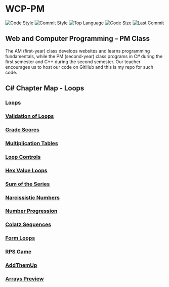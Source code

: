 # WCP-PM

![Code Style](https://img.shields.io/badge/code_style-VS_Code-blue.svg?style=flat)
[![Commit Style](https://img.shields.io/badge/commit_style-gitmoji-yellow.svg?style=flat)](https://gitmoji.carloscuesta.me/)
![Top Language](https://img.shields.io/github/languages/top/evaneliasyoung/wcp-pm.svg?style=flat)
![Code Size](https://img.shields.io/github/languages/code-size/evaneliasyoung/wcp-pm.svg?style=flat)
[![Last Commit](https://img.shields.io/github/last-commit/evaneliasyoung/wcp-pm.svg?style=flat)](https://github.com/evaneliasyoung/wcp-pm/commit/master)

## Web and Computer Programming &ndash; PM Class
The AM (first-year) class develops websites and learns programming fundamentals, while the PM (second-year) class programs in C# during the first semester and C++ during the second semester. Our teacher encourages us to host our code on GitHub and this is my repo for such code.

## C# Chapter Map - Loops
### [Loops](LoopEx)
### [Validation of Loops](LoopValidate)
### [Grade Scores](Grading)
### [Multiplication Tables](MultiplicationTable)
### [Loop Controls](BreakContinue)
### [Hex Value Loops](LoopHex)
### [Sum of the Series](SumSeries)
### [Narcissistic Numbers](NarcissisticNumber)
### [Number Progression](Progression)
### [Colatz Sequences](Colatz)
### [Form Loops](WindowsLoops)
### [RPS Game](RockPaperScissors)
### [AddThemUp](AddThemUp)
### [Arrays Preview](ArrayDemo)
